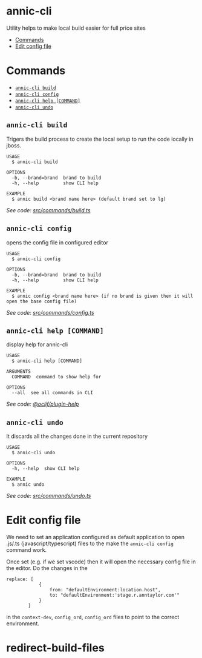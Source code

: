 annic-cli
=========

Utility helps to make local build easier for full price sites

<!-- toc -->
* [Commands](#commands)
* [Edit config file](#edit-config-file)
<!-- tocstop -->

# Commands
<!-- commands -->
* [`annic-cli build`](#annic-cli-build)
* [`annic-cli config`](#annic-cli-config)
* [`annic-cli help [COMMAND]`](#annic-cli-help-command)
* [`annic-cli undo`](#annic-cli-undo)

## `annic-cli build`

Trigers the build process to create the local setup to run the code locally in jboss.

```
USAGE
  $ annic-cli build

OPTIONS
  -b, --brand=brand  brand to build
  -h, --help         show CLI help

EXAMPLE
  $ annic build <brand name here> (default brand set to lg)
```

_See code: [src/commands/build.ts](https://github.com/Cli/annic-cli/blob/v1.0.0/src/commands/build.ts)_

## `annic-cli config`

opens the config file in configured editor

```
USAGE
  $ annic-cli config

OPTIONS
  -b, --brand=brand  brand to build
  -h, --help         show CLI help

EXAMPLE
  $ annic config <brand name here> (if no brand is given then it will open the base config file)
```

_See code: [src/commands/config.ts](https://github.com/Cli/annic-cli/blob/v1.0.0/src/commands/config.ts)_

## `annic-cli help [COMMAND]`

display help for annic-cli

```
USAGE
  $ annic-cli help [COMMAND]

ARGUMENTS
  COMMAND  command to show help for

OPTIONS
  --all  see all commands in CLI
```

_See code: [@oclif/plugin-help](https://github.com/oclif/plugin-help/blob/v2.2.0/src/commands/help.ts)_

## `annic-cli undo`

It discards all the changes done in the current repository

```
USAGE
  $ annic-cli undo

OPTIONS
  -h, --help  show CLI help

EXAMPLE
  $ annic undo
```

_See code: [src/commands/undo.ts](https://github.com/Cli/annic-cli/blob/v1.0.0/src/commands/undo.ts)_
<!-- commandsstop -->

# Edit config file
<!-- editconfigfile -->

We need to set an application configured as default application to open .js/.ts (javascript/typescript) files to the make the `annic-cli config` command work.

Once set (e.g. if we set vscode) then it will open the necessary config file in the editor. Do the changes in the

```
replace: [
            {
                from: "defaultEnvironment:location.host",
                to: "defaultEnvironment:'stage.r.anntaylor.com'"
            }
        ]
```

in the `context-dev`, `config_ord`, `config_ord` files to point to the correct environment.

<!-- editconfigfilestop -->
# redirect-build-files
